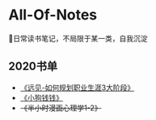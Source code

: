 # All-Of-Notes
📝日常读书笔记，不局限于某一类，自我沉淀


## 2020书单
- [《远见-如何规划职业生涯3大阶段》]()
- [《小狗钱钱》]()
- ~~《半小时漫画心理学1-2》~~
